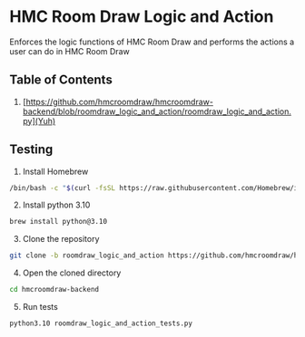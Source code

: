 # HMC Room Draw Logic and Action
Enforces the logic functions of HMC Room Draw and performs the actions a user can do in HMC Room Draw
## Table of Contents
1. [https://github.com/hmcroomdraw/hmcroomdraw-backend/blob/roomdraw_logic_and_action/roomdraw_logic_and_action.py](Yuh)
## Testing
1. Install Homebrew
```bash
/bin/bash -c "$(curl -fsSL https://raw.githubusercontent.com/Homebrew/install/HEAD/install.sh)"
```
2. Install python 3.10
```bash
brew install python@3.10
```
3. Clone the repository
```bash
git clone -b roomdraw_logic_and_action https://github.com/hmcroomdraw/hmcroomdraw-backend.git
```
4. Open the cloned directory
```bash
cd hmcroomdraw-backend
```
5. Run tests
```bash
python3.10 roomdraw_logic_and_action_tests.py
```

